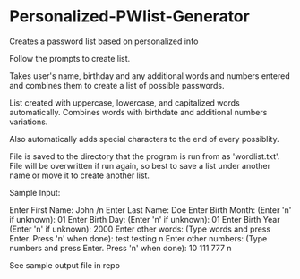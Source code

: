 # Personalized-PWlist-Generator
Creates a password list based on personalized info

Follow the prompts to create list.

Takes user's name, birthday and any additional words and numbers entered and combines them to create a list of possible passwords.

List created with uppercase, lowercase, and capitalized words automatically. Combines words with birthdate and additional numbers variations.

Also automatically adds special characters to the end of every possiblity.

File is saved to the directory that the program is run from as 'wordlist.txt'. 
File will be overwritten if run again, so best to save a list under another name or move it to create another list. 


Sample Input:

Enter First Name: John /n
Enter Last Name: Doe
Enter Birth Month: (Enter 'n' if unknown): 01
Enter Birth Day: (Enter 'n' if unknown): 01
Enter Birth Year (Enter 'n' if unknown): 2000
Enter other words: 
(Type words and press Enter. Press 'n' when done): test
testing
n
Enter other numbers: 
(Type numbers and press Enter. Press 'n' when done): 10
111
777
n


See sample output file in repo

